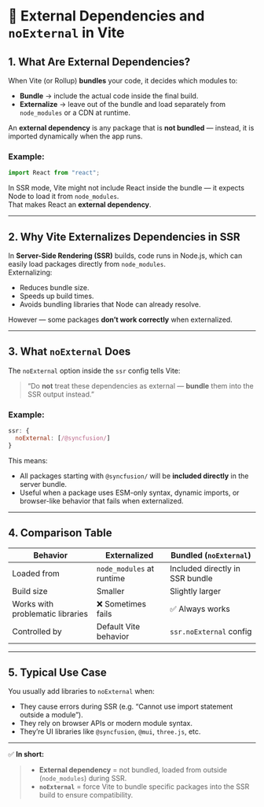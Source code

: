 
# 🧩 External Dependencies and `noExternal` in Vite

## 1. What Are External Dependencies?

When Vite (or Rollup) **bundles** your code, it decides which modules to:
- **Bundle** → include the actual code inside the final build.
- **Externalize** → leave out of the bundle and load separately from `node_modules` or a CDN at runtime.

An **external dependency** is any package that is **not bundled** — instead, it is imported dynamically when the app runs.

### Example:
```js
import React from "react";
```
In SSR mode, Vite might not include React inside the bundle — it expects Node to load it from `node_modules`.  
That makes React an **external dependency**.

---

## 2. Why Vite Externalizes Dependencies in SSR

In **Server-Side Rendering (SSR)** builds, code runs in Node.js, which can easily load packages directly from `node_modules`.  
Externalizing:
- Reduces bundle size.
- Speeds up build times.
- Avoids bundling libraries that Node can already resolve.

However — some packages **don’t work correctly** when externalized.

---

## 3. What `noExternal` Does

The `noExternal` option inside the `ssr` config tells Vite:

> “Do **not** treat these dependencies as external — **bundle** them into the SSR output instead.”

### Example:
```js
ssr: {
  noExternal: [/@syncfusion/]
}
```
This means:
- All packages starting with `@syncfusion/` will be **included directly** in the server bundle.
- Useful when a package uses ESM-only syntax, dynamic imports, or browser-like behavior that fails when externalized.

---

## 4. Comparison Table

| Behavior | Externalized | Bundled (`noExternal`) |
|-----------|---------------|------------------------|
| Loaded from | `node_modules` at runtime | Included directly in SSR bundle |
| Build size | Smaller | Slightly larger |
| Works with problematic libraries | ❌ Sometimes fails | ✅ Always works |
| Controlled by | Default Vite behavior | `ssr.noExternal` config |

---

## 5. Typical Use Case

You usually add libraries to `noExternal` when:
- They cause errors during SSR (e.g. “Cannot use import statement outside a module”).
- They rely on browser APIs or modern module syntax.
- They’re UI libraries like `@syncfusion`, `@mui`, `three.js`, etc.

---

✅ **In short:**
> - **External dependency** = not bundled, loaded from outside (`node_modules`) during SSR.  
> - **`noExternal`** = force Vite to bundle specific packages into the SSR build to ensure compatibility.
